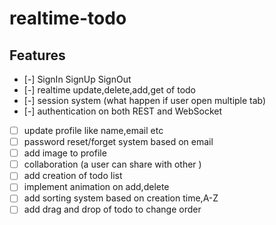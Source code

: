 # realtime-todo
## Features
- [-] SignIn SignUp SignOut 
- [-] realtime update,delete,add,get of todo
- [-] session  system (what happen if user open multiple tab)
- [-] authentication on both REST and WebSocket
- [ ] update profile like name,email etc
- [ ] password reset/forget system based on email
- [ ] add image to profile
- [ ] collaboration (a user can share with other )
- [ ] add creation of todo list
- [ ] implement animation on add,delete 
- [ ] add sorting system based on creation time,A-Z
- [ ] add drag and drop of todo to change order